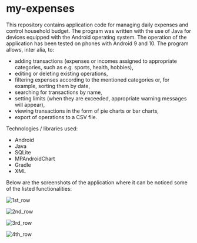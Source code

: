 # my-expenses

This repository contains application code for managing daily expenses and control household budget. The program was written with the use of Java for devices equipped with the Android operating system. The operation of the application has been tested on phones with Android 9 and 10.
The program allows, inter alia, to:
- adding transactions (expenses or incomes assigned to appropriate categories, such as e.g. sports, health, hobbies),
- editing or deleting existing operations,
- filtering expenses according to the mentioned categories or, for example, sorting them by date,
- searching for transactions by name,
- setting limits (when they are exceeded, appropriate warning messages will appear),
- viewing transactions in the form of pie charts or bar charts,
- export of operations to a CSV file.

Technologies / libraries used:
- Android
- Java
- SQLite
- MPAndroidChart
- Gradle
- XML

Below are the screenshots of the application where it can be noticed some of the listed functionalities:

![1st_row](https://user-images.githubusercontent.com/53697813/160177812-59082bd7-f9a4-4fbc-ac86-9ca42feece5c.jpg)

![2nd_row](https://user-images.githubusercontent.com/53697813/160178212-3abd6487-15ee-403a-8bcc-42c17aadefe8.jpg)

![3rd_row](https://user-images.githubusercontent.com/53697813/160178936-431179da-ac15-44bc-a4ad-a19d9e9f9516.jpg)

![4th_row](https://user-images.githubusercontent.com/53697813/160179321-55435301-20e6-4958-beef-e06d41fd2322.jpg)
